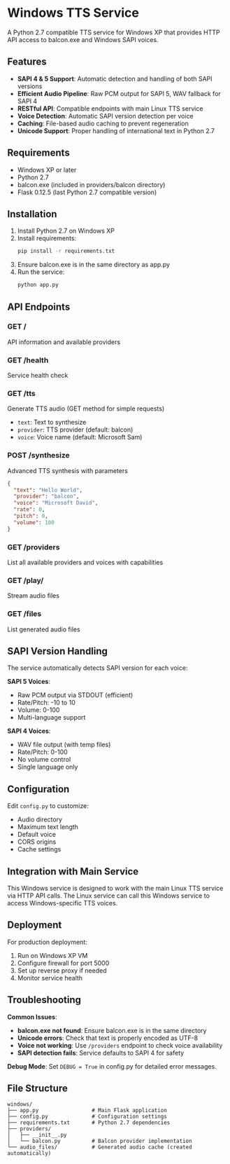 # Windows TTS Service

A Python 2.7 compatible TTS service for Windows XP that provides HTTP API access to balcon.exe and Windows SAPI voices.

## Features

- **SAPI 4 & 5 Support**: Automatic detection and handling of both SAPI versions
- **Efficient Audio Pipeline**: Raw PCM output for SAPI 5, WAV fallback for SAPI 4
- **RESTful API**: Compatible endpoints with main Linux TTS service
- **Voice Detection**: Automatic SAPI version detection per voice
- **Caching**: File-based audio caching to prevent regeneration
- **Unicode Support**: Proper handling of international text in Python 2.7

## Requirements

- Windows XP or later
- Python 2.7
- balcon.exe (included in providers/balcon directory)
- Flask 0.12.5 (last Python 2.7 compatible version)

## Installation

1. Install Python 2.7 on Windows XP
2. Install requirements:
   ```cmd
   pip install -r requirements.txt
   ```
3. Ensure balcon.exe is in the same directory as app.py
4. Run the service:
   ```cmd
   python app.py
   ```

## API Endpoints

### GET /
API information and available providers

### GET /health
Service health check

### GET /tts
Generate TTS audio (GET method for simple requests)
- `text`: Text to synthesize
- `provider`: TTS provider (default: balcon)
- `voice`: Voice name (default: Microsoft Sam)

### POST /synthesize
Advanced TTS synthesis with parameters
```json
{
  "text": "Hello World",
  "provider": "balcon",
  "voice": "Microsoft David",
  "rate": 0,
  "pitch": 0,
  "volume": 100
}
```

### GET /providers
List all available providers and voices with capabilities

### GET /play/<filename>
Stream audio files

### GET /files
List generated audio files

## SAPI Version Handling

The service automatically detects SAPI version for each voice:

**SAPI 5 Voices**:
- Raw PCM output via STDOUT (efficient)
- Rate/Pitch: -10 to 10
- Volume: 0-100
- Multi-language support

**SAPI 4 Voices**:
- WAV file output (with temp files)
- Rate/Pitch: 0-100
- No volume control
- Single language only

## Configuration

Edit `config.py` to customize:
- Audio directory
- Maximum text length
- Default voice
- CORS origins
- Cache settings

## Integration with Main Service

This Windows service is designed to work with the main Linux TTS service via HTTP API calls. The Linux service can call this Windows service to access Windows-specific TTS voices.

## Deployment

For production deployment:
1. Run on Windows XP VM
2. Configure firewall for port 5000
3. Set up reverse proxy if needed
4. Monitor service health

## Troubleshooting

**Common Issues**:
- **balcon.exe not found**: Ensure balcon.exe is in the same directory
- **Unicode errors**: Check that text is properly encoded as UTF-8
- **Voice not working**: Use `/providers` endpoint to check voice availability
- **SAPI detection fails**: Service defaults to SAPI 4 for safety

**Debug Mode**:
Set `DEBUG = True` in config.py for detailed error messages.

## File Structure

```
windows/
├── app.py                 # Main Flask application
├── config.py              # Configuration settings
├── requirements.txt       # Python 2.7 dependencies
├── providers/
│   ├── __init__.py
│   └── balcon.py          # Balcon provider implementation
└── audio_files/           # Generated audio cache (created automatically)
```